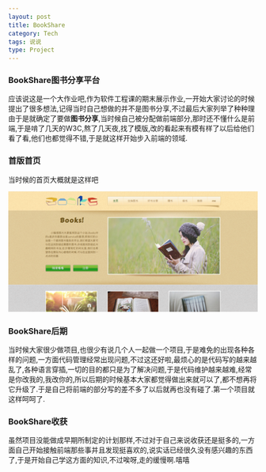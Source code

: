 ```yaml
---
layout: post
title: BookShare
category: Tech
tags: 说说
type: Project
---
```


### BookShare图书分享平台
应该说这是一个大作业吧,作为软件工程课的期末展示作业,一开始大家讨论的时候提出了很多想法,记得当时自己想做的并不是图书分享,不过最后大家列举了种种理由于是就确定了要做<b>图书分享</b>,当时候自己被分配做前端部分,那时还不懂什么是前端,于是啃了几天的W3C,熬了几天夜,找了模版,改的看起来有模有样了以后给他们看了看,他们也都觉得不错,于是就这样开始步入前端的领域.

### 首版首页
当时候的首页大概就是这样吧

![首页图片](/image/bookshare.png)

### BookShare后期
当时候大家很少做项目,也很少有说几个人一起做一个项目,于是难免的出现各种各样的问题,一方面代码管理经常出现问题,不过这还好啦,最烦心的是代码写的越来越乱了,各种语言穿插,一切的目的都只是为了解决问题,于是代码维护越来越难,经常是你改我的,我改你的,所以后期的时候基本大家都觉得做出来就可以了,都不想再将它升级了.于是自己将前端的部分写的差不多了以后就再也没有碰了.第一个项目就这样呵呵了.

### BookShare收获
虽然项目没能做成早期所制定的计划那样,不过对于自己来说收获还是挺多的,一方面自己开始接触前端那些事并且发现挺喜欢的,说实话已经很久没有感兴趣的东西了,于是开始自己学这方面的知识,不过唉呀,走的缓慢啊.嘻嘻
